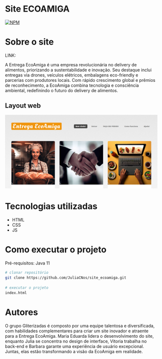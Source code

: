 # Site ECOAMIGA

[![NPM](https://img.shields.io/npm/l/react)](https://github.com/JuliaCNos/site_ecoamiga/blob/main/LICENSE)

# Sobre o site

LINK: 

A Entrega EcoAmiga é uma empresa revolucionária no delivery de alimentos, priorizando a 
sustentabilidade e inovação. Seu destaque inclui entregas via drones, veículos elétricos, 
embalagens eco-friendly e parcerias com produtores locais. Com rápido crescimento global 
e prêmios de reconhecimento, a EcoAmiga combina tecnologia e consciência ambiental, 
redefinindo o futuro do delivery de alimentos.

## Layout web

![Web 2](https://github.com/JuliaCNos/site_ecoamiga/blob/main/images/layout.png)

# Tecnologias utilizadas
- HTML
- CSS
- JS

# Como executar o projeto
Pré-requisitos: Java 11
```bash
# clonar repositório
git clone https://github.com/JuliaCNos/site_ecoamiga.git

# executar o projeto
index.html
```

# Autores

O grupo Gliterizadas é composto por uma equipe talentosa e diversificada, com habilidades 
complementares para criar um site inovador e atraente para a Entrega EcoAmiga. Maria Eduarda 
lidera o desenvolvimento do site, enquanto Julia se concentra no design de interface, Vitoria 
trabalha no back-end e Barbara garante uma experiência de usuário excepcional. Juntas, elas 
estão transformando a visão da EcoAmiga em realidade.
